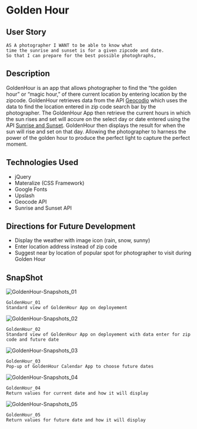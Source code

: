 # Golden Hour

## User Story
```
AS A photographer I WANT to be able to know what  
time the sunrise and sunset is for a given zipcode and date.  
So that I can prepare for the best possible photoghraphs,
```  
## Description
GoldenHour is an app that allows photographer to find the “the golden hour” or “magic hour,” of there current location by entering location by the zipcode. GoldenHour retrieves data from the API [Geocodio](https://www.geocod.io/) which uses the data to find the location entered in zip code search bar by the photographer. The GoldenHour App then retrieve the current hours in which the sun rises and set will accure on the select day or date entered using the API [Sunrise and Sunset](https://sunrise-sunset.org/api). GoldenHour then displays the result for when the sun will rise and set on that day. Allowing the photographer to harness the power of the golden hour to produce the perfect light to capture the perfect moment.

## Technologies Used
* jQuery
* Materalize (CSS Framework)
* Google Fonts
* Upslash
* Geocode API
* Sunrise and Sunset API

## Directions for Future Development
* Display the weather with image icon (rain, snow, sunny)
* Enter location address instead of zip code
* Suggest near by location of popular spot for photographer to visit during Golden Hour

## SnapShot
![GoldenHour-Snapshots_01](https://user-images.githubusercontent.com/32470118/111876100-832de700-8973-11eb-9ec3-f986f1e3145f.jpg)

```
GoldenHour_01
Standard view of GoldenHour App on deployement
```
![GoldenHour-Snapshots_02](https://user-images.githubusercontent.com/32470118/111876101-83c67d80-8973-11eb-8b43-42b4d64ef005.jpg)

```
GoldenHour_02
Standard view of GoldenHour App on deployement with data enter for zip code and future date
```
![GoldenHour-Snapshots_03](https://user-images.githubusercontent.com/32470118/111876102-83c67d80-8973-11eb-90c8-6b6054ad6ed0.jpg)

```
GoldenHour_03 
Pop-up of GoldenHour Calendar App to choose future dates
```
![GoldenHour-Snapshots_04](https://user-images.githubusercontent.com/32470118/111876103-845f1400-8973-11eb-9d51-d29f86040154.jpg)

```
GoldenHour_04
Return values for current date and how it will display
```
![GoldenHour-Snapshots_05](https://user-images.githubusercontent.com/32470118/111876104-845f1400-8973-11eb-952d-35861f70bb4e.jpg)

```
GoldenHour_05
Return values for future date and how it will display
```
